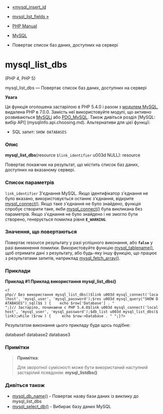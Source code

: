- [«mysql_insert_id](function.mysql-insert-id.md)
- [mysql_list_fields »](function.mysql-list-fields.md)

- [PHP Manual](index.md)
- [MySQL](ref.mysql.md)
- Повертає список баз даних, доступних на сервері

# mysql_list_dbs

(PHP 4, PHP 5)

mysql_list_dbs — Повертає список баз даних, доступних на сервері

**Увага**

Ця функція оголошена застарілою в PHP 5.4.0 і разом з [модулем
MySQL](book.mysql.md), видалена PHP в 7.0.0. Замість неї використовуйте
модулі, що активно розвиваються [MySQLi](book.mysqli.md) або
[PDO_MySQL](ref.pdo-mysql.md). Також дивіться розділ [MySQL: вибір
API] (mysqlinfo.api.choosing.md). Альтернативи для цієї функції:

- SQL запит: `SHOW DATABASES`

### Опис

**mysql_list_dbs**(resource `$link_identifier` u003d NULL): resource

Повертає покажчик на результат, що містить список баз даних,
доступних на вказаному сервері.

### Список параметрів

`link_identifier`
З'єднання MySQL. Якщо ідентифікатор з'єднання не було вказано,
використовується останнє з'єднання, відкрите
[mysql_connect()](function.mysql-connect.md). Якщо таке з'єднання не
було знайдено, функція спробує створити таке, якби
[mysql_connect()](function.mysql-connect.md) була викликана без
параметрів. Якщо з'єднання не було знайдено і не змогло бути створено,
генерується помилка рівня **`E_WARNING`**.

### Значення, що повертаються

Повертає resource результату у разі успішного виконання, або
**`false`** у разі виникнення помилки. Використовуйте функцію
[mysql_tablename()](function.mysql-tablename.md), щоб отримати
дані з результату, або будь-яку іншу функцію, що працює з
результатами запитів, наприклад
[mysql_fetch_array()](function.mysql-fetch-array.md).

### Приклади

**Приклад #1 Приклад використання **mysql_list_dbs()****

` <?php// Без використання mysql_list_dbs()$link u003d mysql_connect('localhost', 'mysql_user', 'mysql_password');$res u003d mysql_query("SHOW DATABASES")_sql($$ ) {    echo $row['Database'] . "
";}// Застаріло, починаючи с PHP 5.4.0$link u003d mysql_connect('localhost', 'mysql_user', 'mysql_password');$db_list u003d mysql_list_dbs($link);while ($row ) {     echo $row->Database . "
";}?> `

Результатом виконання цього прикладу буде щось подібне:

database1
database2
database3

### Примітки

> **Примітка**:
>
> Для зворотної сумісності може бути використаний наступний застарілий
> псевдонім: **mysql_listdbs()**

### Дивіться також

- [mysql_db_name()](function.mysql-db-name.md) - Повертає назву
бази даних із виклику до mysql_list_dbs
- [mysql_select_db()](function.mysql-select-db.md) - Вибирає базу
даних MySQL
